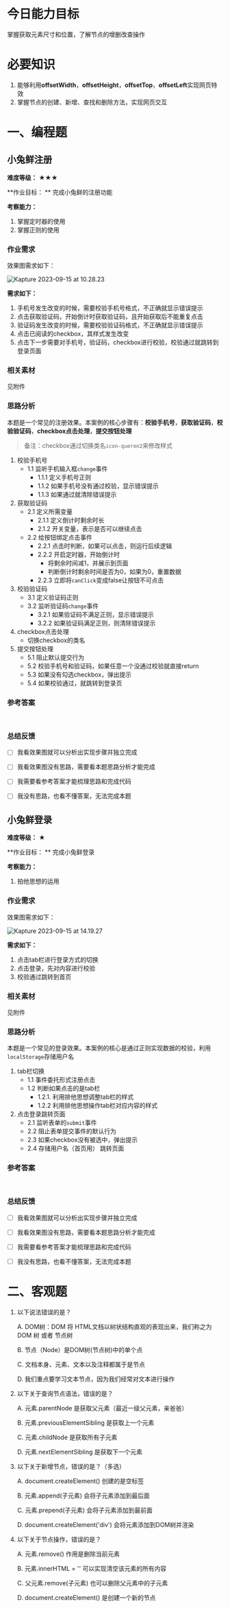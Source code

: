 # 今日能力目标

掌握获取元素尺寸和位置，了解节点的增删改查操作

# 必要知识

1. 能够利用**offsetWidth**，**offsetHeight**，**offsetTop**，**offsetLeft**实现网页特效
2. 掌握节点的创建、新增、查找和删除方法，实现网页交互

# 一、编程题


## 小兔鲜注册

**难度等级：**   ★★★

**作业目标： ** 完成小兔鲜的注册功能

**考察能力：**

1. 掌握定时器的使用
2. 掌握正则的使用

### 作业需求

效果图需求如下：

![Kapture 2023-09-15 at 10.28.23](assets/02.gif)

**需求如下：**

1.  手机号发生改变的时候，需要校验手机号格式，不正确就显示错误提示
1.  点击获取验证码，开始倒计时获取验证码，且开始获取后不能重复点击
1.  验证码发生改变的时候，需要校验验证码格式，不正确就显示错误提示
1.  点击已阅读的checkbox，其样式发生改变
1.  点击下一步需要对手机号，验证码，checkbox进行校验，校验通过就跳转到登录页面


### 相关素材

见附件

### 思路分析

本题是一个常见的注册效果。本案例的核心步骤有：**校验手机号**，**获取验证码**，**校验验证码**，**checkbox点击处理**，**提交按钮处理**

> 备注：checkbox通过切换类名`icon-queren2`来修改样式

1. 校验手机号
   * 1.1 监听手机输入框`change`事件
     * 1.1.1 定义手机号正则
     * 1.1.2 如果手机号没有通过校验，显示错误提示
     * 1.1.3 如果通过就清除错误提示
2. 获取验证码
   * 2.1 定义所需变量
     * 2.1.1 定义倒计时剩余时长
     * 2.1.2 开关变量，表示是否可以继续点击
   * 2.2 给按钮绑定点击事件
     * 2.2.1 点击时判断，如果可以点击，则运行后续逻辑
     * 2.2.2 开启定时器，开始倒计时
       * 将剩余时间减1，并展示到页面
       * 判断倒计时剩余时间是否为0，如果为0，重置数据
     * 2.2.3 立即将`canClick`变成false让按钮不可点击
3. 校验验证码
   * 3.1 定义验证码正则
   * 3.2 监听验证码`change`事件
     * 3.2.1 如果验证码不满足正则，显示错误提示
     * 3.2.2 如果验证码满足正则，则清除错误提示
4. checkbox点击处理
   * 切换checkbox的类名
5. 提交按钮处理
   * 5.1 阻止默认提交行为
   * 5.2 校验手机号和验证码，如果任意一个没通过校验就直接return
   * 5.3 如果没有勾选checkbox，弹出提示
   * 5.4 如果校验通过，就跳转到登录页


### 参考答案

```js
  
```

### 总结反馈

- [ ] 我看效果图就可以分析出实现步骤并独立完成
- [ ] 我看效果图没有思路，需要看本题思路分析才能完成
- [ ] 我需要看参考答案才能梳理思路和完成代码
- [ ] 我没有思路，也看不懂答案，无法完成本题




## 小兔鲜登录

**难度等级：**   ★

**作业目标： ** 完成小兔鲜登录

**考察能力：**

1. 拍他思想的运用

### 作业需求

效果图需求如下：

![Kapture 2023-09-15 at 14.19.27](assets/03.gif)

**需求如下：**

1. 点击tab栏进行登录方式的切换
2. 点击登录，先对内容进行校验
3. 校验通过跳转到首页


### 相关素材

见附件

### 思路分析

本题是一个常见的登录效果。本案例的核心是通过正则实现数据的校验，利用`localStorage`存储用户名

1. tab栏切换
   * 1.1 事件委托形式注册点击
   * 1.2 判断如果点击的是tab栏
     * 1.2.1. 利用排他思想调整tab栏的样式
     * 1.2.2 利用排他思想操作tab栏对应内容的样式
2. 点击登录跳转页面
   * 2.1 监听表单的`submit`事件
   * 2.2 阻止表单提交事件的默认行为
   * 2.3 如果checkbox没有被选中，弹出提示
   * 2.4 存储用户名（首页用） 跳转页面


### 参考答案

```js
  
```

### 总结反馈

- [ ] 我看效果图就可以分析出实现步骤并独立完成
- [ ] 我看效果图没有思路，需要看本题思路分析才能完成
- [ ] 我需要看参考答案才能梳理思路和完成代码
- [ ] 我没有思路，也看不懂答案，无法完成本题



# 二、客观题

1. 以下说法错误的是？

   A. DOM树：DOM 将 HTML文档以树状结构直观的表现出来，我们称之为 DOM 树 或者 节点树

   B. 节点（Node）是DOM树(节点树)中的单个点

   C. 文档本身、元素、文本以及注释都属于是节点

   D. 我们重点要学习文本节点，因为我们经常对文本进行操作

   

2. 以下关于查询节点语法，错误的是？

   A. 元素.parentNode 是获取父元素（最近一级父元素，亲爸爸）

   B. 元素.previousElementSibling 是获取上一个元素

   C. 元素.childNode 是获取所有子元素

   D. 元素.nextElementSibling 是获取下一个元素

   

3. 以下关于新增节点，错误的是？（多选）

   A. document.createElement() 创建的是空标签

   B. 元素.append(子元素)   会将子元素添加到最后面

   C. 元素.prepend(子元素) 会将子元素添加到最前面

   D. document.createElement('div') 会将元素添加到DOM树并渲染

   

4. 以下关于节点操作，错误的是？

   A. 元素.remove()  作用是删除当前元素

   B. 元素.innerHTML = ''  可以实现清空该元素的所有内容

   C. 父元素.remove(子元素)  也可以删除父元素中的子元素

   D. document.createElement()  是创建一个新的节点

   
